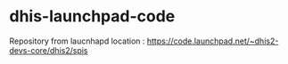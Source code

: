 # dhis-launchpad-code

Repository from laucnhapd location : https://code.launchpad.net/~dhis2-devs-core/dhis2/spis
